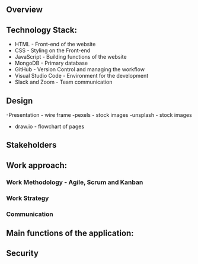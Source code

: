## Overview


## Technology Stack:
 - HTML - Front-end of the website
 - CSS - Styling on the Front-end
 - JavaScript - Building functions of the website
 - MongoDB - Primary database
 - GitHub - Version Control and managing the workflow
 - Visual Studio Code - Environment for the development
 - Slack and Zoom - Team communication
 
 ## Design
 -Presentation - wire frame
 -pexels - stock images
 -unsplash - stock images
 - draw.io - flowchart of pages

## Stakeholders

## Work approach:

### Work Methodology - Agile, Scrum and Kanban

### Work Strategy

### Communication


## Main functions of the application:


## Security



